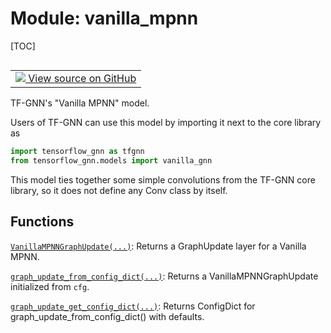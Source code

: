 <!-- lint-g3mark -->

# Module: vanilla_mpnn

[TOC]

<!-- Insert buttons and diff -->

<table class="tfo-notebook-buttons tfo-api nocontent" align="left">
<td>
  <a target="_blank" href="https://github.com/tensorflow/gnn/tree/master/tensorflow_gnn/models/vanilla_mpnn/__init__.py">
    <img src="https://www.tensorflow.org/images/GitHub-Mark-32px.png" />
    View source on GitHub
  </a>
</td>
</table>

TF-GNN's "Vanilla MPNN" model.

Users of TF-GNN can use this model by importing it next to the core library as

``` python
import tensorflow_gnn as tfgnn
from tensorflow_gnn.models import vanilla_gnn
```

This model ties together some simple convolutions from the TF-GNN core library,
so it does not define any Conv class by itself.

## Functions

[`VanillaMPNNGraphUpdate(...)`](./vanilla_mpnn/VanillaMPNNGraphUpdate.md):
Returns a GraphUpdate layer for a Vanilla MPNN.

[`graph_update_from_config_dict(...)`](./vanilla_mpnn/graph_update_from_config_dict.md):
Returns a VanillaMPNNGraphUpdate initialized from `cfg`.

[`graph_update_get_config_dict(...)`](./vanilla_mpnn/graph_update_get_config_dict.md):
Returns ConfigDict for graph_update_from_config_dict() with defaults.
